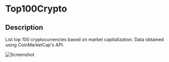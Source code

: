 # Top100Crypto

## Description
List top 100 cryptocurrencies based on market capitalization. Data obtained using CoinMarketCap's API.

![Screenshot](https://i.imgur.com/gjykzoR.png)
